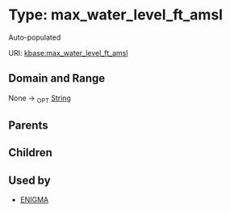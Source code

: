 
# Type: max_water_level_ft_amsl


Auto-populated

URI: [kbase:max_water_level_ft_amsl](http://kbase.us/max_water_level_ft_amsl)


## Domain and Range

None ->  <sub>OPT</sub> [String](types/String.md)

## Parents


## Children


## Used by

 * [ENIGMA](ENIGMA.md)
